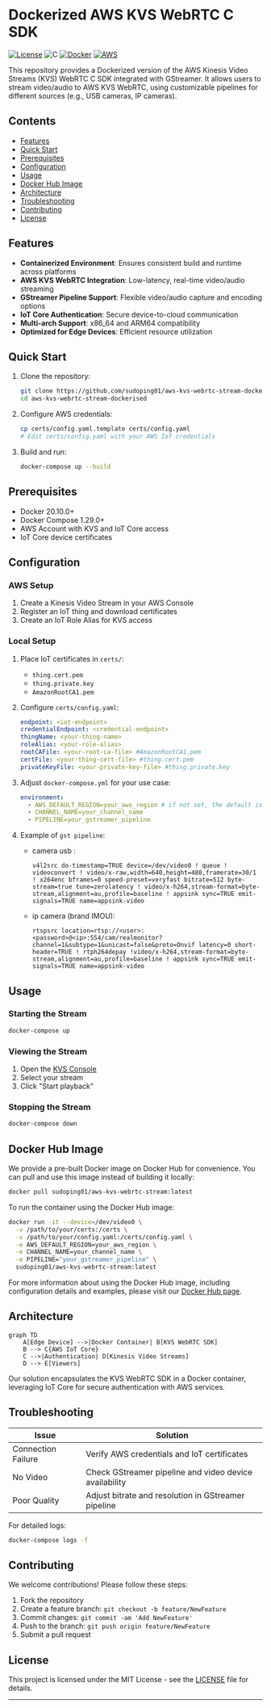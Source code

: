 # Dockerized AWS KVS WebRTC C SDK

[![License](https://img.shields.io/badge/License-Apache%202.0-blue.svg)](https://opensource.org/licenses/Apache-2.0)
![C](https://img.shields.io/badge/C-00599C?style=for-the-badge&logo=c&logoColor=white)
[![Docker](https://img.shields.io/badge/docker-%230db7ed.svg?style=for-the-badge&logo=docker&logoColor=white)](https://www.docker.com/)
[![AWS](https://img.shields.io/badge/AWS-%23FF9900.svg?style=for-the-badge&logo=amazon-aws&logoColor=white)](https://aws.amazon.com/)

This repository provides a Dockerized version of the AWS Kinesis Video Streams (KVS) WebRTC C SDK integrated with GStreamer. It allows users to stream video/audio to AWS KVS WebRTC, using customizable pipelines for different sources (e.g., USB cameras, IP cameras).

## Contents

- [Features](#features)
- [Quick Start](#quick-start)
- [Prerequisites](#prerequisites)
- [Configuration](#configuration)
- [Usage](#usage)
- [Docker Hub Image](#docker-hub-image)
- [Architecture](#architecture)
- [Troubleshooting](#troubleshooting)
- [Contributing](#contributing)
- [License](#license)

## Features

- **Containerized Environment**: Ensures consistent build and runtime across platforms
- **AWS KVS WebRTC Integration**: Low-latency, real-time video/audio streaming
- **GStreamer Pipeline Support**: Flexible video/audio capture and encoding options
- **IoT Core Authentication**: Secure device-to-cloud communication
- **Multi-arch Support**: x86_64 and ARM64 compatibility
- **Optimized for Edge Devices**: Efficient resource utilization

## Quick Start

1. Clone the repository:
   ```sh
   git clone https://github.com/sudoping01/aws-kvs-webrtc-stream-dockerised
   cd aws-kvs-webrtc-stream-dockerised
   ```

2. Configure AWS credentials:
   ```sh
   cp certs/config.yaml.template certs/config.yaml
   # Edit certs/config.yaml with your AWS IoT credentials
   ```

3. Build and run:
   ```sh
   docker-compose up --build
   ```

## Prerequisites

- Docker 20.10.0+
- Docker Compose 1.29.0+
- AWS Account with KVS and IoT Core access
- IoT Core device certificates

## Configuration

### AWS Setup

1. Create a Kinesis Video Stream in your AWS Console
2. Register an IoT thing and download certificates
3. Create an IoT Role Alias for KVS access

### Local Setup

1. Place IoT certificates in `certs/`:
   - `thing.cert.pem`
   - `thing.private.key`
   - `AmazonRootCA1.pem`
   

2. Configure `certs/config.yaml`:
   ```yaml
   endpoint: <iot-endpoint>
   credentialEndpoint: <credential-endpoint> 
   thingName: <your-thing-name> 
   roleAlias: <your-role-alias> 
   rootCAFile: <your-root-ca-file> #AmazonRootCA1.pem
   certFile: <your-thing-cert-file> #thing.cert.pem 
   privateKeyFile: <your-private-key-file> #thing.private.key
   ```

3. Adjust `docker-compose.yml` for your use case:
   ```yaml
   environment:
     - AWS_DEFAULT_REGION=your_aws_region # if not set, the default is us-west-2 
     - CHANNEL_NAME=your_channel_name
     - PIPELINE=your_gstreamer_pipeline
   ```
4. Example of `gst pipeline`: 
    - camera usb :

        ```text
        v4l2src do-timestamp=TRUE device=/dev/video0 ! queue ! videoconvert ! video/x-raw,width=640,height=480,framerate=30/1 ! x264enc bframes=0 speed-preset=veryfast bitrate=512 byte-stream=true tune=zerolatency ! video/x-h264,stream-format=byte-stream,alignment=au,profile=baseline ! appsink sync=TRUE emit-signals=TRUE name=appsink-video
        ```
    - ip camera (brand IMOU):

         ```text
         rtspsrc location=rtsp://<user>:<password>@<ip>:554/cam/realmonitor?channel=1&subtype=1&unicast=false&proto=Onvif latency=0 short-header=TRUE ! rtph264depay !video/x-h264,stream-format=byte-stream,alignment=au,profile=baseline ! appsink sync=TRUE emit-signals=TRUE name=appsink-video
         ```

## Usage

### Starting the Stream

```sh
docker-compose up
```

### Viewing the Stream

1. Open the [KVS Console](https://console.aws.amazon.com/kinesisvideo)
2. Select your stream
3. Click "Start playback"

### Stopping the Stream

```sh
docker-compose down
```

## Docker Hub Image

We provide a pre-built Docker image on Docker Hub for convenience. You can pull and use this image instead of building it locally:

```sh
docker pull sudoping01/aws-kvs-webrtc-stream:latest
```

To run the container using the Docker Hub image:

```sh
docker run -it --device=/dev/video0 \
  -v /path/to/your/certs:/certs \
  -v /path/to/your/config.yaml:/certs/config.yaml \
  -e AWS_DEFAULT_REGION=your_aws_region \
  -e CHANNEL_NAME=your_channel_name \
  -e PIPELINE="your_gstreamer_pipeline" \
  sudoping01/aws-kvs-webrtc-stream:latest
```

For more information about using the Docker Hub image, including configuration details and examples, please visit our [Docker Hub page](https://hub.docker.com/r/sudoping01/aws-kvs-webrtc-stream).

## Architecture

```mermaid
graph TD
    A[Edge Device] -->|Docker Container| B[KVS WebRTC SDK]
    B --> C{AWS IoT Core}
    C -->|Authentication| D[Kinesis Video Streams]
    D --> E[Viewers]
```

Our solution encapsulates the KVS WebRTC SDK in a Docker container, leveraging IoT Core for secure authentication with AWS services.

## Troubleshooting

| Issue | Solution |
|-------|----------|
| Connection Failure | Verify AWS credentials and IoT certificates |
| No Video | Check GStreamer pipeline and video device availability |
| Poor Quality | Adjust bitrate and resolution in GStreamer pipeline |

For detailed logs:
```sh
docker-compose logs -f
```

## Contributing

We welcome contributions! Please follow these steps:

1. Fork the repository
2. Create a feature branch: `git checkout -b feature/NewFeature`
3. Commit changes: `git commit -am 'Add NewFeature'`
4. Push to the branch: `git push origin feature/NewFeature`
5. Submit a pull request

## License

This project is licensed under the MIT License - see the [LICENSE](LICENSE) file for details.

---
